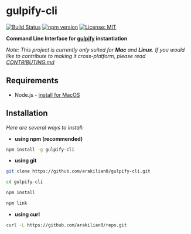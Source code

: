 # gulpify-cli
[![Build Status](https://travis-ci.com/arakilian0/gulpify-cli.svg?branch=master)](https://travis-ci.com/arakilian0/gulpify-cli) [![npm version](https://img.shields.io/npm/v/gulpify-cli.svg?style=flat)](https://www.npmjs.com/package/gulpify-cli) [![License: MIT](https://img.shields.io/badge/License-MIT-yellow.svg)](https://github.com/arakilian0/gulpify-cli/blob/master/LICENSE.md)

**Command Line Interface for [gulpify](https://github.com/arakilian0/gulpify) instantiation**

*Note: This project is currently only suited for **Mac** and **Linux**. If you would like to contribute to making it cross-platform, please read [CONTRIBUTING.md](https://github.com/arakilian0/gulpify-cli/blob/master/CONTRIBUTING.md)*

## Requirements
- Node.js - [install for MacOS](https://google.com)

## Installation
*Here are several ways to install:*

- **using npm (recommended)**
```bash
npm install -g gulpify-cli
```
- **using git**
```bash
git clone https://github.com/arakilian0/gulpify-cli.git
```
```bash
cd gulpify-cli
```
```bash
npm install
```
```bash
npm link
```
- **using curl**
```bash
curl -L https://github.com/arakilian0/repo.git
```
